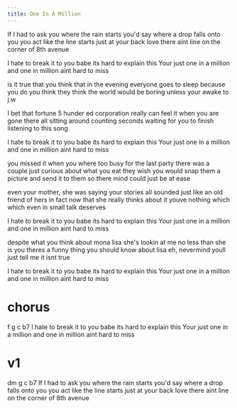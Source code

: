 ```yaml
---
title: One In A Million
---
```


If I had to ask you where the rain starts
you'd say where a drop falls onto you
you act like the line starts just at your back love
there aint line on the corner of 8th avenue

I hate to break it to you babe
its hard to explain this
Your just one in a million
and one in million aint hard to miss

is it true that you think that in the evening
everyone goes to sleep because you do
you think they think the world would be boring
unless your awake to j:w


I bet that fortune 5 hunder ed corporation
really can feel it when you are gone
there all sitting around counting seconds
waiting for you to finish listening to this song

I hate to break it to you babe
its hard to explain this
Your just one in a million
and one in million aint hard to miss

you missed it when you where too busy for the last party
there was a couple just curious about what you eat
they wish you would snap them a picture
and send it to them so there mind could just be at ease

even your mother, she was saying your stories
all sounded just like an old friend of hers
in fact now that she really thinks about it
youve nothing which which even in small talk deserves

I hate to break it to you babe
its hard to explain this
Your just one in a million
and one in million aint hard to miss

despite what you think about mona lisa
she's lookin at me no less than she is you
theres a funny thing you should know about lisa
eh, nevermind youll just tell me it isnt true

I hate to break it to you babe
its hard to explain this
Your just one in a million
and one in million aint hard to miss

# chorus
f       g          c b7
I hate to break it to you babe
its hard to explain this
Your just one in a million
and one in million aint hard to miss

# v1
dm          g                 c    b7
If I had to ask you where the rain starts
you'd say where a drop falls onto you
you act like the line starts just at your back love
there aint line on the corner of 8th avenue

